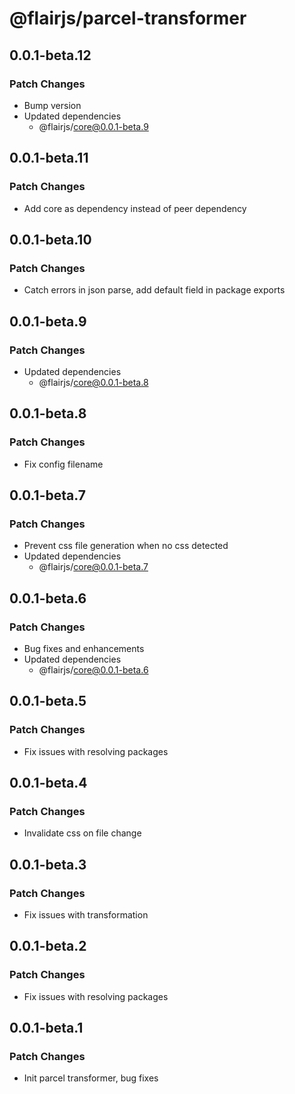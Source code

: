 # @flairjs/parcel-transformer

## 0.0.1-beta.12

### Patch Changes

- Bump version
- Updated dependencies
  - @flairjs/core@0.0.1-beta.9

## 0.0.1-beta.11

### Patch Changes

- Add core as dependency instead of peer dependency

## 0.0.1-beta.10

### Patch Changes

- Catch errors in json parse, add default field in package exports

## 0.0.1-beta.9

### Patch Changes

- Updated dependencies
  - @flairjs/core@0.0.1-beta.8

## 0.0.1-beta.8

### Patch Changes

- Fix config filename

## 0.0.1-beta.7

### Patch Changes

- Prevent css file generation when no css detected
- Updated dependencies
  - @flairjs/core@0.0.1-beta.7

## 0.0.1-beta.6

### Patch Changes

- Bug fixes and enhancements
- Updated dependencies
  - @flairjs/core@0.0.1-beta.6

## 0.0.1-beta.5

### Patch Changes

- Fix issues with resolving packages

## 0.0.1-beta.4

### Patch Changes

- Invalidate css on file change

## 0.0.1-beta.3

### Patch Changes

- Fix issues with transformation

## 0.0.1-beta.2

### Patch Changes

- Fix issues with resolving packages

## 0.0.1-beta.1

### Patch Changes

- Init parcel transformer, bug fixes
